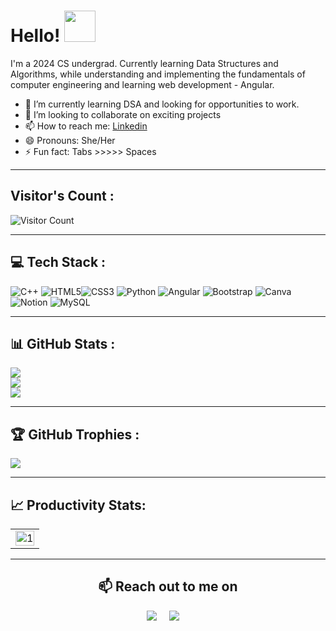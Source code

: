 # Hello! <img src="https://media.giphy.com/media/hVa6t0WpoDOk7Pxb7l/giphy.gif" width="50">
 


I'm a 2024 CS undergrad. Currently learning Data Structures and Algorithms, while understanding and implementing the fundamentals of computer engineering and learning web development - Angular.


                                                                                                               
- 🌱 I’m currently learning DSA and looking for opportunities to work.
- 👯 I’m looking to collaborate on exciting projects
- 📫 How to reach me: <a href ="https://www.linkedin.com/in/vidhi-singh-kshatri-580588203/">Linkedin</a>
- 😄 Pronouns: She/Her
- ⚡ Fun fact: Tabs >>>>> Spaces

---

## Visitor's Count :


   ![Visitor Count](https://profile-counter.glitch.me/vidhi0511/count.svg)
   
   
---
## 💻 Tech Stack :
![C++](https://img.shields.io/badge/c++-%2300599C.svg?style=for-the-badge&logo=c%2B%2B&logoColor=white)  ![HTML5](https://img.shields.io/badge/html5-%23E34F26.svg?style=for-the-badge&logo=html5&logoColor=white)![CSS3](https://img.shields.io/badge/css3-%231572B6.svg?style=for-the-badge&logo=css3&logoColor=white) ![Python](https://img.shields.io/badge/python-3670A0?style=for-the-badge&logo=python&logoColor=ffdd54) ![Angular](https://img.shields.io/badge/angular-%23DD0031.svg?style=for-the-badge&logo=angular&logoColor=white) ![Bootstrap](https://img.shields.io/badge/bootstrap-%23563D7C.svg?style=for-the-badge&logo=bootstrap&logoColor=white) ![Canva](https://img.shields.io/badge/Canva-%2300C4CC.svg?style=for-the-badge&logo=Canva&logoColor=white) ![Notion](https://img.shields.io/badge/Notion-%23000000.svg?style=for-the-badge&logo=notion&logoColor=white) ![MySQL](https://img.shields.io/badge/mysql-%2300f.svg?style=for-the-badge&logo=mysql&logoColor=white)



---
## 📊 GitHub Stats :
![](https://github-readme-stats.vercel.app/api?username=vidhi0511&theme=radical&hide_border=false&include_all_commits=true&count_private=true)<br/>
![](https://github-readme-streak-stats.herokuapp.com/?user=vidhi0511&theme=radical&hide_border=false)<br/>
![](https://github-readme-stats.vercel.app/api/top-langs/?username=vidhi0511&theme=radical&hide_border=false&include_all_commits=true&count_private=true&layout=compact)


---

## 🏆 GitHub Trophies :
![](https://github-profile-trophy.vercel.app/?username=vidhi0511&theme=radical&no-frame=false&no-bg=true&margin-w=4)

---

## 📈 Productivity Stats:
<table>
  <tr>
    <td><img src="https://github-profile-summary-cards.vercel.app/api/cards/profile-details?username=vidhi0511&theme=radical"  display=block width=100% height=auto  alt="1" ></td>
   </tr>
</table>


---


 <h2 align="center">📫 Reach out to me on</h2>
  <p align="center">
    <a target="_blank"href="https://www.linkedin.com/in/vidhi-singh-kshatri-580588203/"><img src="https://img.shields.io/badge/linkedin-%230077B5.svg?&style=for-the-badge&logo=linkedin&logoColor=white" /></a>&nbsp;&nbsp;&nbsp;&nbsp;
    <a href="mailto:vidhisingh0511@gmail.com?subject=Hey%20Vidhi,%20From%20Github"><img src="https://img.shields.io/badge/gmail-%23D14836.svg?&style=for-the-badge&logo=gmail&logoColor=white" /></a>&nbsp;&nbsp;&nbsp;&nbsp;


</p>

